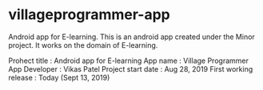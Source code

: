 # villageprogrammer-app
Android app for E-learning.
This is an android app created under the Minor project.
It works on the domain of E-learning. 


Prohect title : Android app for E-learning
App name : Village Programmer App
Developer : Vikas Patel
Project start date : Aug 28, 2019
First working release : Today (Sept 13, 2019) 
